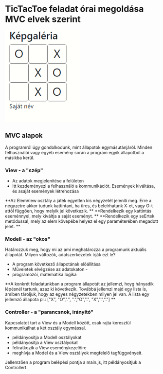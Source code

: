 # TicTacToe feladat órai megoldása MVC elvek szerint
![tictactoe](tictactoe_mvc_orai.PNG "TicTacToe")


##  MVC alapok
A programról úgy gondolkodunk, mint állapotok egymásutánjáról. Minden felhasználói vagy egyéb esemény során a program egyik állapotból a másikba kerül. 

### View  -  a "szép"
- Az adatok megjelenítése a felületen
- Itt kezdeményezi a felhasználó a kommunikációt. Események kiváltása, és asaját események létrehozása

**Az ElemView osztály a játék egyetlen kis négyzetét jeleníti meg. Erre a négyzetre akkor tudunk kattintani, ha üres, és beleírhatunk X-et, vagy O-t attól függően, hogy melyik jel következik. **
**Rendelkezik egy kattintás eseménnyel, mely kiváltja a saját eseményt. **
**Rendelkezik egy seErtek metódussal, mely az elem kövepébe helyez el egy paraméterében megadott jelet. **

### Modell  - az "okos"
Határozzuk meg, hogy mi az ami meghatározza a programunk aktuális állapotát. Milyen változók, adatszerkezetek írják ezt le? 
- A program következő állapotának előállítása
- Műveletek elvégzése az adatokaton -
- programozói, matematika logika

**A konkrét feladatunkban a program állapotát az jellemzi, hoyg hányadik lépésnél tartunk, azaz ki következik. Továbbá jellemzi majd egy lista is, amiben tároljuk, hogy az egyes négyzetekben milyen jel van. 
A lista egy jellemző állapota pl.: ["X", "O",".",  ".","O",".", "X",".","."] **

### Controller - a "parancsnok, irányító"
Kapcsolatot tart a View és a Modell között, csak rajta keresztül kommunikálhat a két osztály egymással. 
- példányosítja a Modell osztályokat
- példányosítja a View osztályokat
- feliratkozik a View eseménykezelőire
- meghívja a Model és a View osztályok megfelelő tagfüggvényeit.

Jellemzően a program belépési pontja a main.js, itt példányosítjuk a Controllert. 
